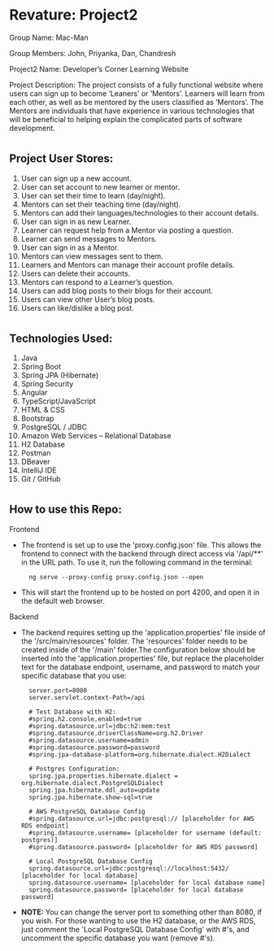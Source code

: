 # Revature: Project2

Group Name:		Mac-Man

Group Members:	John, Priyanka, Dan, Chandresh

Project2 Name:	Developer’s Corner Learning Website

Project Description:
	The project consists of a fully functional website where users can sign up to become ‘Leaners’ or ‘Mentors’. Learners will learn from each other, as well as be mentored by the users classified as ‘Mentors’. The Mentors are individuals that have experience in various technologies that will be beneficial to helping explain the complicated parts of software development.

#

## Project User Stores:
1)	User can sign up a new account.
2)	User can set account to new learner or mentor.
3)	User can set their time to learn (day/night).
4)	Mentors can set their teaching time (day/night).
5)	Mentors can add their languages/technologies to their account details.
6)	User can sign in as new Learner.
7)	Learner can request help from a Mentor via posting a question.
8)	Learner can send messages to Mentors.
9)	User can sign in as a Mentor.
10)	Mentors can view messages sent to them.
11)	Learners and Mentors can manage their account profile details.
12)	Users can delete their accounts.
13)	Mentors can respond to a Learner’s question.
14)	Users can add blog posts to their blogs for their account.
15)	Users can view other User’s blog posts.
16)	Users can like/dislike a blog post.
 
#

## Technologies Used:
1)	Java
2)	Spring Boot
3)	Spring JPA (Hibernate)
4)	Spring Security
5)	Angular
6)	TypeScript/JavaScript
7)	HTML & CSS
8)	Bootstrap
9)	PostgreSQL / JDBC
10)	Amazon Web Services – Relational Database
11)	H2 Database
12)	Postman
13)	DBeaver
14)	IntelliJ IDE
15)	Git / GitHub

#

## How to use this Repo:

Frontend

- The frontend is set up to use the 'proxy.config.json' file. This allows the frontend to connect with the backend through direct access via '/api/**' in the URL path. To use it, run the following command in the terminal:

		ng serve --proxy-config proxy.config.json --open

- This will start the frontend up to be hosted on port 4200, and open it in the default web browser.

Backend

- The backend requires setting up the 'application.properties' file inside of the '/src/main/resources' folder. The 'resources' folder needs to be created inside of the '/main' folder.The configuration below should be inserted into the 'application.properties' file, but replace the placeholder text for the database endpoint, username, and password to match your specific database that you use:

		server.port=8080
		server.servlet.context-Path=/api

		# Test Database with H2:
		#spring.h2.console.enabled=true
		#spring.datasource.url=jdbc:h2:mem:test
		#spring.datasource.driverClassName=org.h2.Driver
		#spring.datasource.username=admin
		#spring.datasource.password=password
		#spring.jpa-database-platform=org.hibernate.dialect.H2Dialect

		# Postgres Configuration:
		spring.jpa.properties.hibernate.dialect = org.hibernate.dialect.PostgreSQLDialect
		spring.jpa.hibernate.ddl_auto=update
		spring.jpa.hibernate.show-sql=true

		# AWS PostgreSQL Database Config
		#spring.datasource.url=jdbc:postgresql:// [placeholder for AWS RDS endpoint]
		#spring.datasource.username= [placeholder for username (default: postgres)]
		#spring.datasource.password= [placeholder for AWS RDS password]

		# Local PostgreSQL Database Config
		spring.datasource.url=jdbc:postgresql://localhost:5432/ [placeholder for local database]
		spring.datasource.username= [placeholder for local database name]
		spring.datasource.password= [placeholder for local database password]

- <b>NOTE:</b> You can change the server port to something other than 8080, if you wish. For those wanting to use the H2 database, or the AWS RDS, just comment the 'Local PostgreSQL Database Config' with #'s, and uncomment the specific database you want (remove #'s).